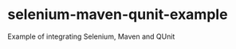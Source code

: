 selenium-maven-qunit-example
============================

Example of integrating Selenium, Maven and QUnit